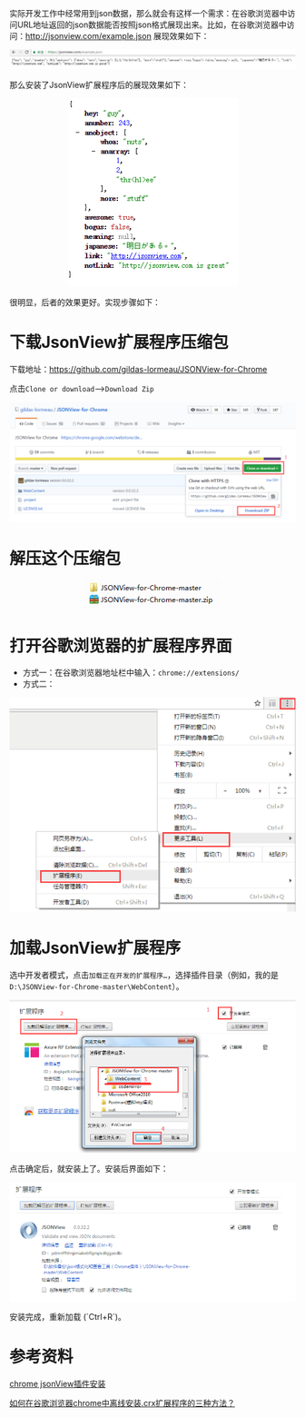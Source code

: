 实际开发工作中经常用到json数据，那么就会有这样一个需求：在谷歌浏览器中访问URL地址返回的json数据能否按照json格式展现出来。比如，在谷歌浏览器中访问：<http://jsonview.com/example.json>
展现效果如下：
<div align=center>

![jsonview](./imgs/17.png "jsonview示意图")
<div align=left>

那么安装了JsonView扩展程序后的展现效果如下：
<div align=center>

![jsonview](./imgs/18.png "jsonview示意图")
<div align=left>

很明显，后者的效果更好。实现步骤如下：

# 下载JsonView扩展程序压缩包

下载地址：<https://github.com/gildas-lormeau/JSONView-for-Chrome>

点击`Clone or download`-->`Download Zip`
<div align=center>

![jsonview](./imgs/19.png "jsonview示意图")
<div align=left>

# 解压这个压缩包
<div align=center>

![jsonview](./imgs/20.png "jsonview示意图")
<div align=left>

# 打开谷歌浏览器的扩展程序界面

- 方式一：在谷歌浏览器地址栏中输入：`chrome://extensions/`
- 方式二：
<div align=center>

![jsonview](./imgs/21.png "jsonview示意图")
<div align=left>

# 加载JsonView扩展程序
选中开发者模式，点击`加载正在开发的扩展程序…`，选择插件目录（例如，我的是 `D:\JSONView-for-Chrome-master\WebContent`）。
<div align=center>

![jsonview](./imgs/22.png "jsonview示意图")
<div align=left>
点击确定后，就安装上了。安装后界面如下：
<div align=center>

![jsonview](./imgs/23.png "jsonview示意图")
<div align=left>
安装完成，重新加载 (`Ctrl+R`)。

# 参考资料

[chrome jsonView插件安装](https://blog.csdn.net/u011053407/article/details/49909799 "chrome jsonView插件安装")

[如何在谷歌浏览器chrome中离线安装.crx扩展程序的三种方法？](http://www.cnplugins.com/tool/three-methods-to-install-crx.html "如何在谷歌浏览器chrome中离线安装.crx扩展程序的三种方法？")